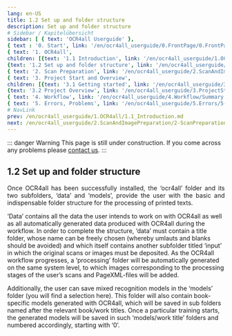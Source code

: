 ```yaml
---
lang: en-US
title: 1.2 Set up and folder structure
description: Set up and folder structure
# Sidebar / Kapitelübersicht
sidebar: [ { text: 'OCR4all Userguide' },
{ text : '0. Start', link: '/en/ocr4all_userguide/0.FrontPage/0.FrontPage.md' }, 
{ text: '1. OCR4all', 
children: [{text: '1.1 Introduction', link: '/en/ocr4all_userguide/1.OCR4all/1.1_Introduction.md'}, 
{text: '1.2 Set up and folder structure', link: '/en/ocr4all_userguide/1.OCR4all/1.2_Set up and folder structure.md'}]}, 
{ text: '2. Scan Preparation', link: '/en/ocr4all_userguide/2.ScanAndImagePreparation/2-ScanPreparation.md', }, 
{ text: '3. Project Start and Overview', 
children: [{text: '3.1 Getting started', link: '/en/ocr4all_userguide/3.ProjectStartAndOverview/3.1-Getting started.md'}, 
{text: '3.2 Project Overview', link: '/en/ocr4all_userguide/3.ProjectStartAndOverview/3.2-Project Overview.md'}]}, 
{ text: '4. Workflow', link: '/en/ocr4all_userguide/4.Workflow/Summary.md', }, 
{ text: '5. Errors, Problems', link: '/en/ocr4all_userguide/5.Errors/5-Errors-Problems.md', }]
# NavLink
prev: /en/ocr4all_userguide/1.OCR4all/1.1_Introduction.md
next: /en/ocr4all_userguide/2.ScanAndImagePreparation/2-ScanPreparation.md
---
```

::: danger Warning
This page is still under construction.
If you come across any problems please [contact us](mailto:florian.langhanki@uni-wuerzburg.de).
:::
## 1.2	Set up and folder structure

<p style="text-align: justify">Once OCR4all has been successfully installed, the ‘ocr4all’ folder and its two subfolders, ‘data’ and ‘models’, provide the user with the basic and indispensable folder structure for the processing of printed texts.

‘Data’ contains all the data the user intends to work on with OCR4all as well as all automatically generated data produced with OCR4all during the workflow. In order to complete the structure, ‘data’ must contain a title folder, whose name can be freely chosen (whereby umlauts and blanks should be avoided) and which itself contains another subfolder titled ‘input’ in which the original scans or images must be deposited. As the OCR4all workflow progresses, a ‘processing’ folder will be automatically generated on the same system level, to which images corresponding to the processing stages of the user’s scans and PageXML-files will be added.

Additionally, the user can save mixed recognition models in the ‘models’ folder (you will find a selection here). This folder will also contain book-specific models generated with OCR4all, which will be saved in sub folders named after the relevant book/work titles. Once a particular training starts, the generated models will be saved in such ‘models/work title’ folders and numbered accordingly, starting with ‘0’.
</p>
